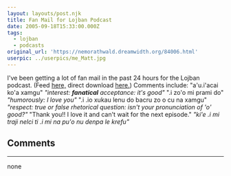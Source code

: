 ```yaml
---
layout: layouts/post.njk
title: Fan Mail for Lojban Podcast
date: 2005-09-18T15:33:00.000Z
tags:
  - lojban
  - podcasts
original_url: 'https://nemorathwald.dreamwidth.org/84006.html'
userpic: ../userpics/me_Matt.jpg
---
```

I've been getting a lot of fan mail in the past 24 hours for the Lojban podcast. (Feed [here,](http://www.nemorathwald.com/myfeed.rss) direct download [here.](http://www.nemorathwald.com/lojban/0001_jbocradi_091705.mp3)) Comments include: "a'u.i'acai ko'a xamgu" _"interest: **fanatical** acceptance: it's good"_ ".i zo'o mi prami do" _"humorously: I love you"_ ".i .io xukau lenu do bacru zo o cu na xamgu" _"respect: true or false rhetorical question: isn't your pronunciation of 'o' good?"_ "Thank you!! I love it and can't wait for the next episode." _"ki'e .i mi traji nelci ti .i mi na pu'o nu denpa le krefu"_

## Comments

---

none
